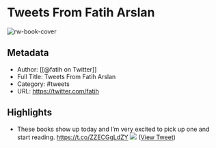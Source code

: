 # Tweets From Fatih Arslan

![rw-book-cover](https://pbs.twimg.com/profile_images/1525082346508144640/b_T5UXy6.jpg)

## Metadata
- Author: [[@fatih on Twitter]]
- Full Title: Tweets From Fatih Arslan
- Category: #tweets
- URL: https://twitter.com/fatih

## Highlights
- These books show up today and I’m very excited to pick up one and start reading. https://t.co/ZZECGgLdZY
  ![](https://pbs.twimg.com/media/EYuk4DJU4AE5r6d.jpg) ([View Tweet](https://twitter.com/fatih/status/1264285406373089280))
